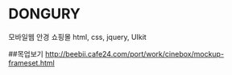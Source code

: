 # DONGURY
모바일웹 안경 쇼핑몰
html, css, jquery, UIkit

##목업보기
http://beebii.cafe24.com/port/work/cinebox/mockup-frameset.html
